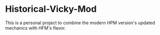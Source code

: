 # Historical-Vicky-Mod

This is a personal project to combine the modern HPM version's updated mechanics with HFM's flavor. 
